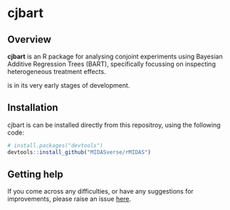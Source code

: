
<!-- README.md is generated from README.Rmd. Please edit that file -->

# cjbart

## Overview

**cjbart** is an R package for analysing conjoint experiments using
Bayesian Additive Regression Trees (BART), specifically focussing on
inspecting heterogeneous treatment effects.

is in its very early stages of development.

## Installation

cjbart is can be installed directly from this repositroy, using the
following code:

``` r
# install.packages("devtools")
devtools::install_github("MIDASverse/rMIDAS")
```

## Getting help

If you come across any difficulties, or have any suggestions for
improvements, please raise an issue
[here](https://github.com/tsrobinson/cjbart/issues).
